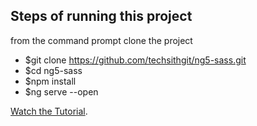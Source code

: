 ## Steps of running this project
from the command prompt clone the project
* $git clone https://github.com/techsithgit/ng5-sass.git
* $cd ng5-sass
* $npm install
* $ng serve --open


[Watch the Tutorial](https://youtu.be/BfcJDiGxt8s).

